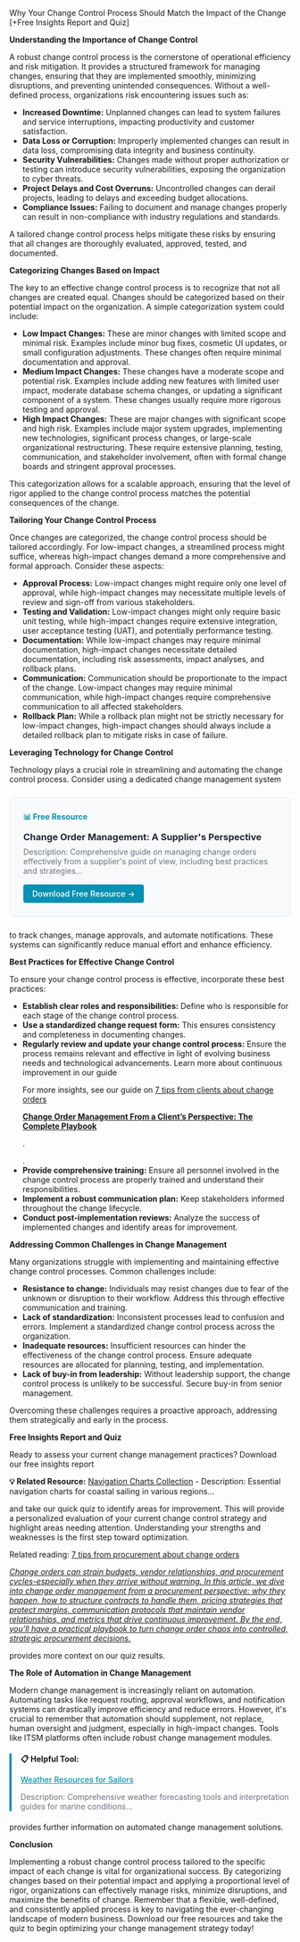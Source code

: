 Why Your Change Control Process Should Match the Impact of the Change [+Free Insights Report and Quiz]

<p><b>Understanding the Importance of Change Control</b></p>
<p>A robust change control process is the cornerstone of operational efficiency and risk mitigation. It provides a structured framework for managing changes, ensuring that they are implemented smoothly, minimizing disruptions, and preventing unintended consequences.  Without a well-defined process, organizations risk encountering issues such as:</p>
<ul>  <li><b>Increased Downtime:</b> Unplanned changes can lead to system failures and service interruptions, impacting productivity and customer satisfaction.</li>  <li><b>Data Loss or Corruption:</b>  Improperly implemented changes can result in data loss, compromising data integrity and business continuity.</li>  <li><b>Security Vulnerabilities:</b>  Changes made without proper authorization or testing can introduce security vulnerabilities, exposing the organization to cyber threats.</li>  <li><b>Project Delays and Cost Overruns:</b> Uncontrolled changes can derail projects, leading to delays and exceeding budget allocations.</li>  <li><b>Compliance Issues:</b>  Failing to document and manage changes properly can result in non-compliance with industry regulations and standards.</li>
</ul>
<p>A tailored change control process helps mitigate these risks by ensuring that all changes are thoroughly evaluated, approved, tested, and documented.</p>

<p><b>Categorizing Changes Based on Impact</b></p>
<p>The key to an effective change control process is to recognize that not all changes are created equal.  Changes should be categorized based on their potential impact on the organization.  A simple categorization system could include:</p>
<ul>  <li><b>Low Impact Changes:</b> These are minor changes with limited scope and minimal risk.  Examples include minor bug fixes, cosmetic UI updates, or small configuration adjustments. These changes often require minimal documentation and approval.</li>  <li><b>Medium Impact Changes:</b> These changes have a moderate scope and potential risk. Examples include adding new features with limited user impact, moderate database schema changes, or updating a significant component of a system. These changes usually require more rigorous testing and approval.</li>  <li><b>High Impact Changes:</b> These are major changes with significant scope and high risk.  Examples include major system upgrades, implementing new technologies, significant process changes, or large-scale organizational restructuring. These require extensive planning, testing, communication, and stakeholder involvement, often with formal change boards and stringent approval processes.</li>
</ul>
<p>This categorization allows for a scalable approach, ensuring that the level of rigor applied to the change control process matches the potential consequences of the change.</p>

<p><b>Tailoring Your Change Control Process</b></p>
<p>Once changes are categorized, the change control process should be tailored accordingly.  For low-impact changes, a streamlined process might suffice, whereas high-impact changes demand a more comprehensive and formal approach.  Consider these aspects:</p>
<ul>  <li><b>Approval Process:</b> Low-impact changes might require only one level of approval, while high-impact changes may necessitate multiple levels of review and sign-off from various stakeholders.</li>  <li><b>Testing and Validation:</b> Low-impact changes might only require basic unit testing, while high-impact changes require extensive integration, user acceptance testing (UAT), and potentially performance testing.</li>  <li><b>Documentation:</b>  While low-impact changes may require minimal documentation, high-impact changes necessitate detailed documentation, including risk assessments, impact analyses, and rollback plans.</li>  <li><b>Communication:</b>  Communication should be proportionate to the impact of the change.  Low-impact changes may require minimal communication, while high-impact changes require comprehensive communication to all affected stakeholders.</li>  <li><b>Rollback Plan:</b> While a rollback plan might not be strictly necessary for low-impact changes, high-impact changes should always include a detailed rollback plan to mitigate risks in case of failure.</li>
</ul>

<p><b>Leveraging Technology for Change Control</b></p>
<p>Technology plays a crucial role in streamlining and automating the change control process.  Consider using a dedicated change management system 
<div style="background: #f8f9fa; border: 1px solid #e9ecef; border-radius: 8px; padding: 24px; margin: 24px 0;">
<h4 style="color: #0891b2; margin: 0 0 12px 0;">📊 Free Resource</h4>
<h3 style="margin: 0 0 8px 0;"><a href="/resources/change-order-management" style="color: #1f2937; text-decoration: none;">Change Order Management: A Supplier's Perspective</a></h3>
<p style="color: #6b7280; margin: 0 0 16px 0; font-size: 14px;">Description: Comprehensive guide on managing change orders effectively from a supplier's point of view, including best practices and strategies...</p>
<a href="/resources/change-order-management" style="background: #0891b2; color: white; padding: 8px 16px; border-radius: 4px; text-decoration: none; font-weight: 500; display: inline-block;">Download Free Resource →</a>
</div> to track changes, manage approvals, and automate notifications.  These systems can significantly reduce manual effort and enhance efficiency.</p>

<p><b>Best Practices for Effective Change Control</b></p>
<p>To ensure your change control process is effective, incorporate these best practices:</p>
<ul>  <li><b>Establish clear roles and responsibilities:</b> Define who is responsible for each stage of the change control process.</li>  <li><b>Use a standardized change request form:</b>  This ensures consistency and completeness in documenting changes.</li>  <li><b>Regularly review and update your change control process:</b>  Ensure the process remains relevant and effective in light of evolving business needs and technological advancements. Learn more about continuous improvement in our guide <p>For more insights, see our guide on <a href="/posts/post-10">7 tips from clients about change orders  <p><b>Change Order Management From a Client’s Perspective: The Complete Playbook</b></p></a>.</p>.</li>  <li><b>Provide comprehensive training:</b>  Ensure all personnel involved in the change control process are properly trained and understand their responsibilities.</li>  <li><b>Implement a robust communication plan:</b>  Keep stakeholders informed throughout the change lifecycle.</li>  <li><b>Conduct post-implementation reviews:</b>  Analyze the success of implemented changes and identify areas for improvement.</li>
</ul>  <p><b>Addressing Common Challenges in Change Management</b></p>
<p>Many organizations struggle with implementing and maintaining effective change control processes.  Common challenges include:</p>
<ul>  <li><b>Resistance to change:</b>  Individuals may resist changes due to fear of the unknown or disruption to their workflow.  Address this through effective communication and training.</li>  <li><b>Lack of standardization:</b>  Inconsistent processes lead to confusion and errors.  Implement a standardized change control process across the organization.</li>  <li><b>Inadequate resources:</b>  Insufficient resources can hinder the effectiveness of the change control process.  Ensure adequate resources are allocated for planning, testing, and implementation.</li>  <li><b>Lack of buy-in from leadership:</b>  Without leadership support, the change control process is unlikely to be successful.  Secure buy-in from senior management.</li>
</ul>
<p>Overcoming these challenges requires a proactive approach, addressing them strategically and early in the process.</p>  <p><b>Free Insights Report and Quiz</b></p>
<p>Ready to assess your current change management practices? Download our free insights report 
<p><b>💡 Related Resource:</b> <a href="/resources/navigation-charts">Navigation Charts Collection</a> - Description: Essential navigation charts for coastal sailing in various regions...</p> and take our quick quiz to identify areas for improvement.  This will provide a personalized evaluation of your current change control strategy and highlight areas needing attention.  Understanding your strengths and weaknesses is the first step toward optimization. <p>Related reading: <a href="/posts/post-11">7 tips from procurement about change orders  <p><i>Change orders can strain budgets, vendor relationships, and procurement cycles-especially when they arrive without warning. In this article, we dive into change order management from a procurement perspective: why they happen, how to structure contracts to handle them, pricing strategies that protect margins, communication protocols that maintain vendor relationships, and metrics that drive continuous improvement. By the end, you'll have a practical playbook to turn change order chaos into controlled, strategic procurement decisions.</i></p></a></p> provides more context on our quiz results.</p>  <p><b>The Role of Automation in Change Management</b></p>
<p>Modern change management is increasingly reliant on automation.  Automating tasks like request routing, approval workflows, and notification systems can drastically improve efficiency and reduce errors.  However, it's crucial to remember that automation should supplement, not replace, human oversight and judgment, especially in high-impact changes.  Tools like ITSM platforms often include robust change management modules. 
<div style="border-left: 4px solid #0891b2; padding-left: 16px; margin: 20px 0;">
<p><b>📋 Helpful Tool:</b></p>
<p><a href="/resources/weather-resources" style="color: #0891b2; font-weight: 500;">Weather Resources for Sailors</a></p>
<p style="font-size: 14px; color: #6b7280;">Description: Comprehensive weather forecasting tools and interpretation guides for marine conditions...</p>
</div> provides further information on automated change management solutions.</p>  <p><b>Conclusion</b></p>
<p>Implementing a robust change control process tailored to the specific impact of each change is vital for organizational success.  By categorizing changes based on their potential impact and applying a proportional level of rigor, organizations can effectively manage risks, minimize disruptions, and maximize the benefits of change.  Remember that a flexible, well-defined, and consistently applied process is key to navigating the ever-changing landscape of modern business. Download our free resources and take the quiz to begin optimizing your change management strategy today!</p>
